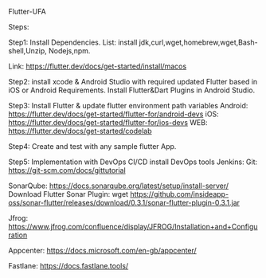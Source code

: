 Flutter-UFA


Steps:

Step1:  Install Dependencies.
List: install jdk,curl,wget,homebrew,wget,Bash-shell,Unzip, Nodejs,npm.

Link: https://flutter.dev/docs/get-started/install/macos

Step2:
install xcode & Android Studio with required updated Flutter based in iOS or Android Requirements.
Install Flutter&Dart Plugins in Android Studio.

Step3: 
Install Flutter & update flutter environment path variables
Android: https://flutter.dev/docs/get-started/flutter-for/android-devs
iOS: https://flutter.dev/docs/get-started/flutter-for/ios-devs
WEB: https://flutter.dev/docs/get-started/codelab


Step4: 
Create and test with any sample flutter App.

Step5: 
Implementation with DevOps CI/CD
install DevOps tools Jenkins:
Git: https://git-scm.com/docs/gittutorial

SonarQube: https://docs.sonarqube.org/latest/setup/install-server/
	Download Flutter Sonar Plugin: wget https://github.com/insideapp-oss/sonar-flutter/releases/download/0.3.1/sonar-flutter-plugin-0.3.1.jar


Jfrog: https://www.jfrog.com/confluence/display/JFROG/Installation+and+Configuration

Appcenter: https://docs.microsoft.com/en-gb/appcenter/

Fastlane: https://docs.fastlane.tools/


